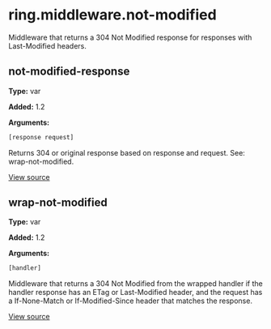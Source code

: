 # ring.middleware.not-modified


Middleware that returns a 304 Not Modified response for responses with
Last-Modified headers.

## not-modified-response
**Type:** var

**Added:** 1.2


**Arguments:**
```clojure
[response request]
```
Returns 304 or original response based on response and request.
See: wrap-not-modified.

[View source](http://github.com/ring-clojure/ring/blob/1.8.1/ring-core/src/ring/middleware/not_modified.clj#L38)
## wrap-not-modified
**Type:** var

**Added:** 1.2


**Arguments:**
```clojure
[handler]
```
Middleware that returns a 304 Not Modified from the wrapped handler if the
handler response has an ETag or Last-Modified header, and the request has a
If-None-Match or If-Modified-Since header that matches the response.

[View source](http://github.com/ring-clojure/ring/blob/1.8.1/ring-core/src/ring/middleware/not_modified.clj#L53)